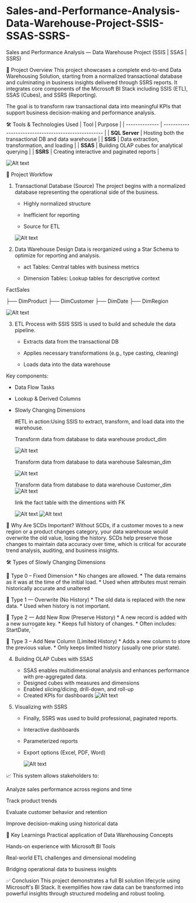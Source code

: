# Sales-and-Performance-Analysis-Data-Warehouse-Project-SSIS-SSAS-SSRS-
Sales and Performance Analysis — Data Warehouse Project (SSIS | SSAS | SSRS) 

📁 Project Overview
This project showcases a complete end-to-end Data Warehousing Solution, starting from a normalized transactional database and culminating in business insights delivered through SSRS reports. It integrates core components of the Microsoft BI Stack including SSIS (ETL), SSAS (Cubes), and SSRS (Reporting).

The goal is to transform raw transactional data into meaningful KPIs that support business decision-making and performance analysis.



🛠 Tools & Technologies Used
| Tool           | Purpose                                              |
| -------------- | ---------------------------------------------------- |
| **SQL Server** | Hosting both the transactional DB and data warehouse |
| **SSIS**       | Data extraction, transformation, and loading         |
| **SSAS**       | Building OLAP cubes for analytical querying          |
| **SSRS**       | Creating interactive and paginated reports           |

![Alt text](images/DW_Comp.png)





🔄 Project Workflow


1. Transactional Database (Source)
The project begins with a normalized database representing the operational side of the business.

    * Highly normalized structure

    * Inefficient for reporting

    * Source for ETL

   ![Alt text](Sales_oltp.png)
      


2. Data Warehouse Design
Data is reorganized using a Star Schema to optimize for reporting and analysis.

    * act Tables: Central tables with business metrics

    * Dimension Tables: Lookup tables for descriptive context
 
  FactSales

├── DimProduct
├── DimCustomer
├── DimDate
├── DimRegion
 
   ![Alt text](Sales_Olap.png)


3. ETL Process with SSIS
SSIS is used to build and schedule the data pipeline.

    * Extracts data from the transactional DB

    * Applies necessary transformations (e.g., type casting, cleaning)

    * Loads data into the data warehouse

Key components:

  * Data Flow Tasks

  * Lookup & Derived Columns

  * Slowly Changing Dimensions

    #ETL in action:Using SSIS to extract, transform, and load data into the warehouse.

       Transform data from database to data warehouse product_dim
    
       ![Alt text](Product_ETL.png)

    
       Transform data from database to data warehouse Salesman_dim
    
       ![Alt text](Salesman_ETL.png)


       Transform data from database to data warehouse Customer_dim
       ![Alt text](Customer_ETL.png)


       link the fact table with the dimentions with FK
    
       ![Alt text](Fact_ETL.png)
       ![Alt text](Fact_ETL@.png)


🧠 Why Are SCDs Important?
Without SCDs, if a customer moves to a new region or a product changes category, your data warehouse would overwrite the old value, losing the history. SCDs help preserve those changes to maintain data accuracy over time, which is critical for accurate trend analysis, auditing, and business insights.

🛠️ Types of Slowly Changing Dimensions

🔹 Type 0 – Fixed Dimension
    * No changes are allowed.
    * The data remains as it was at the time of the initial load.
    * Used when attributes must remain historically accurate and unaltered

🔹 Type 1 — Overwrite (No History)
    * The old data is replaced with the new data.
    * Used when history is not important.

🔹 Type 2 — Add New Row (Preserve History)
    * A new record is added with a new surrogate key.
    * Keeps full history of changes.
    * Often includes: StartDate, `

🔹 Type 3 – Add New Column (Limited History)
    * Adds a new column to store the previous value.
    * Only keeps limited history (usually one prior state).



4. Building OLAP Cubes with SSAS
    * SSAS enables multidimensional analysis and enhances performance with pre-aggregated data.
    * Designed cubes with measures and dimensions
    * Enabled slicing/dicing, drill-down, and roll-up
    * Created KPIs for dashboards
      ![Alt text](SSAS_cube.png)

      
5. Visualizing with SSRS
    * Finally, SSRS was used to build professional, paginated reports.
    * Interactive dashboards
    * Parameterized reports
    * Export options (Excel, PDF, Word)
  
      ![Alt text](SSRS_report.png)
  
📈 This system allows stakeholders to:

  Analyze sales performance across regions and time

  Track product trends

  Evaluate customer behavior and retention

  Improve decision-making using historical data



🧠 Key Learnings
  Practical application of Data Warehousing Concepts

  Hands-on experience with Microsoft BI Tools

  Real-world ETL challenges and dimensional modeling

  Bridging operational data to business insights


✅ Conclusion
This project demonstrates a full BI solution lifecycle using Microsoft's BI Stack. It exemplifies how raw data can be transformed into powerful insights through structured modeling and robust tooling.
